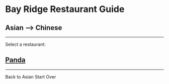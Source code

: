 # Bay Ridge Restaurant Guide
## Asian --> Chinese
---
Select a restaurant:
## [Panda](https://www.pandabrooklyn.com/)
---
Back to Asian
Start Over